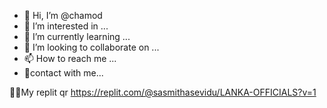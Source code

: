 - 👋 Hi, I’m @chamod
- 👀 I’m interested in ...
- 🌱 I’m currently learning ...
- 💞️ I’m looking to collaborate on ...
- 📫 How to reach me ...
- 🤗contact with me...
<!---
sasmithasevidu/sasmithasevidu is a ✨ special ✨ repository because its `README.md` (this file) appears on your GitHub profile.
You can click the Preview link to take a look at your changes.
--->
🧚‍♀️My replit qr
https://replit.com/@sasmithasevidu/LANKA-OFFICIALS?v=1
